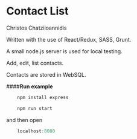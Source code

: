 # Contact List

Christos Chatziioannidis

Written with the use of React/Redux, SASS, Grunt.

A small node.js server is used for local testing.

Add, edit, list contacts.

Contacts are stored in WebSQL.

####**Run example**

```javascript
	npm install express
```


```javascript
	npm run start
```

and then open
```javascript
	localhost:8080
```